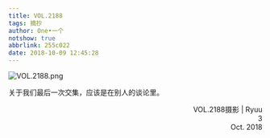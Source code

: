 ```yaml
---
title: VOL.2188
tags: 摘抄
author: One•一个
notshow: true
abbrlink: 255c022
date: 2018-10-09 12:45:28
---
```

![VOL.2188.png](https://i.loli.net/2018/10/09/5bbc33add0fd2.png)

关于我们最后一次交集，应该是在别人的谈论里。
<p align='right'>VOL.2188摄影 | Ryuu</br>3 </br>Oct. 2018</p>
